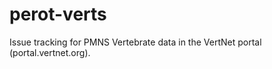 perot-verts
===========

Issue tracking for PMNS Vertebrate data in the VertNet portal (portal.vertnet.org).
